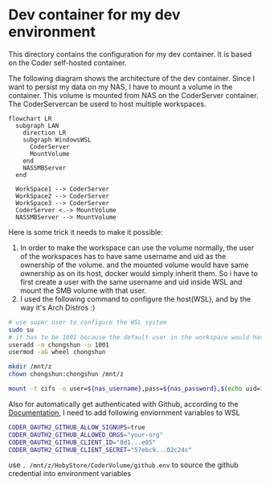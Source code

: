 # Dev container for my dev environment

This directory contains the configuration for my dev container. It is based on the Coder self-hosted container. 

The following diagram shows the architecture of the dev container. Since I want to persist my data on my NAS, I have to mount a volume in the container. This volume is mounted from NAS on the CoderServer container. The CoderServercan be userd to host multiple workspaces. 

```mermaid
flowchart LR
  subgraph LAN
    direction LR
    subgraph WindowsWSL
      CoderServer
      MountVolume
    end
    NASSMBServer
  end

  WorkSpace1 --> CoderServer
  WorkSpace2 --> CoderServer
  WorkSpace3 --> CoderServer
  CoderServer <.-> MountVolume
  NASSMBServer --> MountVolume
```

Here is some trick it needs to make it possible:
1. In order to make the workspace can use the volume normally, the user of the workspaces has to have same username and uid as the ownership of the volume. and the mounted volume would have same ownership as on its host, docker would simply inherit them. So i have to first create a user with the same username and uid inside WSL and mount the SMB volume with that user. 
2. I used the following command to configure the host(WSL), and by the way it's Arch Distros :)
```bash
# use super user to configure the WSL system
sudo su
# it has to be 1001 because the default user in the workspace would have uid 1001, and they has to be the same
useradd -m chongshun -u 1001
usermod -aG wheel chongshun

mkdir /mnt/z
chown chongshun:chongshun /mnt/z

mount -t cifs -o user=${nas_username},pass=${nas_password},$(echo uid=1001) //${NAS_IP}/${folder_name} /mnt/z
```

Also for automatically get authenticated with Github, according to the [Documentation](https://coder.com/docs/admin/auth#github), I need to add following enviornment variables to WSL

```bash
CODER_OAUTH2_GITHUB_ALLOW_SIGNUPS=true
CODER_OAUTH2_GITHUB_ALLOWED_ORGS="your-org"
CODER_OAUTH2_GITHUB_CLIENT_ID="8d1...e05"
CODER_OAUTH2_GITHUB_CLIENT_SECRET="57ebc9...02c24c"
```

use `. /mnt/z/HobyStore/CoderVolume/github.env` to source the github credential into environment variables
